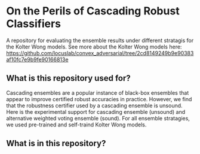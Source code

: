 # On the Perils of Cascading Robust Classifiers
A repository for evaluating the ensemble results under different stratagis for the Kolter Wong models.
See more about the Kolter Wong models here: https://github.com/locuslab/convex_adversarial/tree/2cd8149249b9e90383af10fc7e9b9fe90166813e

## What is this repository used for?
Cascading ensembles are a popular instance of black-box ensembles that appear to improve certified robust accuracies in practice. 
However, we find that the robustness certifier used by a cascading ensemble is unsound. 
Here is the experimental support for cascading ensemble (unsound) and alternative weighted voting ensemble (sound). 
For all ensemble stratagies, we used pre-trained and self-traind Kolter Wong models.

## What is in this repository?
